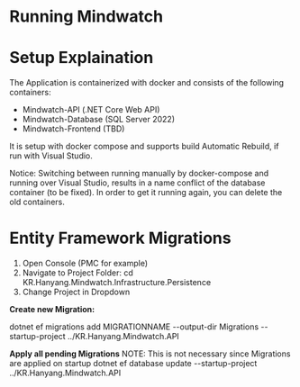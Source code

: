 # Running Mindwatch

# Setup Explaination

The Application is containerized with docker and consists of the following containers:

- Mindwatch-API (.NET Core Web API)
- Mindwatch-Database (SQL Server 2022)
- Mindwatch-Frontend (TBD)

It is setup with docker compose and supports build Automatic Rebuild, if run with Visual Studio.

Notice: Switching between running manually by docker-compose and running over Visual Studio, results in a name conflict of the database container (to be fixed). In order to get it running again, you can delete the old containers.

# Entity Framework Migrations

1. Open Console (PMC for example)
2. Navigate to Project Folder: cd KR.Hanyang.Mindwatch.Infrastructure.Persistence
3. Change Project in Dropdown

**Create new Migration:**

dotnet ef migrations add MIGRATIONNAME --output-dir Migrations --startup-project ../KR.Hanyang.Mindwatch.API

**Apply all pending Migrations**
NOTE: This is not necessary since Migrations are applied on startup
dotnet ef database update --startup-project ../KR.Hanyang.Mindwatch.API
